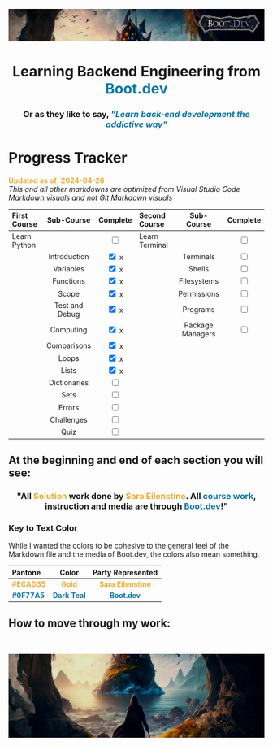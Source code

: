 ![alt text](img/image-3.png)

# <div align="center">Learning Backend Engineering from <span style="color:#0F77A5">**Boot.dev**</span>

### <div align="center">Or as they like to say,<span style="color:#0F77A5"> _**"Learn back-end development the addictive way"**_</span></span>

# Progress Tracker

<span style="color:#ECAD35">**Updated as of: 2024-04-26**</span><br>
_This and all other markdowns are optimized from Visual Studio Code Markdown visuals and not Git Markdown visuals_

| First Course |   Sub-Course   |              Complete              | Second Course  |    Sub-Course    |              Complete              |
| :----------- | :------------: | :--------------------------------: | :------------- | :--------------: | :--------------------------------: |
| Learn Python |                | <input type="checkbox" unchecked/> | Learn Terminal |                  | <input type="checkbox" unchecked/> |
|              |  Introduction  |  <input type="checkbox" checked/> x |                |    Terminals     | <input type="checkbox" unchecked/> |
|              |   Variables    |  <input type="checkbox" checked/> x |                |      Shells      | <input type="checkbox" unchecked/> |
|              |   Functions    |  <input type="checkbox" checked/> x |                |   Filesystems    | <input type="checkbox" unchecked/> |
|              |     Scope      |  <input type="checkbox" checked/> x |                |   Permissions    | <input type="checkbox" unchecked/> |
|              | Test and Debug |  <input type="checkbox" checked/> x |                |     Programs     | <input type="checkbox" unchecked/> |
|              |   Computing    |  <input type="checkbox" checked/> x |                | Package Managers | <input type="checkbox" unchecked/> |
|              |  Comparisons   |  <input type="checkbox" checked/> x |                |                  |                                    |
|              |     Loops      |  <input type="checkbox" checked/> x |                |                  |                                    |
|              |     Lists      |  <input type="checkbox" checked/> x |                |                  |                                    |
|              |  Dictionaries  | <input type="checkbox" unchecked/>  |                |                  |                                    |
|              |      Sets      | <input type="checkbox" unchecked/> |                |                  |                                    |
|              |     Errors     | <input type="checkbox" unchecked/> |                |                  |                                    |
|              |   Challenges   | <input type="checkbox" unchecked/> |                |                  |                                    |
|              |      Quiz      | <input type="checkbox" unchecked/> |                |                  |                                    |

## At the beginning and end of each section you will see:

### <div align="center"> "All <span style="color:#ECAD35">Solution</span> work done by <span style="color:#ECAD35">Sara Eilenstine</span>. All <span style="color:#0F77A5">**course work**</span>, instruction and media are through <a href="https://www.boot.dev/"><span style="color:#0F77A5">**Boot.dev**</span></a>!"</div>



### **Key to Text Color**

While I wanted the colors to be cohesive to the general feel of the Markdown file and the media of Boot.dev, the colors also mean something.

| Pantone                                        |                      Color                       |                   Party Represented                    |
| :--------------------------------------------- | :----------------------------------------------: | :----------------------------------------------------: |
| <span style="color:#ECAD35">**#ECAD35**</span> |   <span style="color:#ECAD35">**Gold**</span>    | <span style="color:#ECAD35">**Sara Eilenstine**</span> |
| <span style="color:#0F77A5">**#0F77A5**</span> | <span style="color:#0F77A5">**Dark Teal**</span> |    <span style="color:#0F77A5">**Boot.dev**</span>     |

## How to move through my work:



<br>

![alt text](img/image-4.png)
